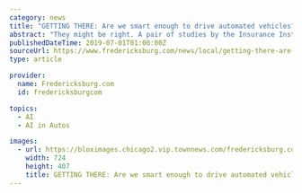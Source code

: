 ```yaml
---
category: news
title: "GETTING THERE: Are we smart enough to drive automated vehicles?"
abstract: "They might be right. A pair of studies by the Insurance Institute for Highway Safety indicate that we may not be smart enough to keep up with AI in our cars. One study found that the various system names manufacturers use for automated options “can send ..."
publishedDateTime: 2019-07-01T01:00:00Z
sourceUrl: https://www.fredericksburg.com/news/local/getting-there-are-we-smart-enough-to-drive-automated-vehicles/article_6ef945db-210b-5f55-8b48-0f97dbb8f153.html
type: article

provider:
  name: Fredericksburg.com
  id: fredericksburgcom

topics:
  - AI
  - AI in Autos

images:
  - url: https://bloximages.chicago2.vip.townnews.com/fredericksburg.com/content/tncms/assets/v3/editorial/6/ef/6ef945db-210b-5f55-8b48-0f97dbb8f153/5d195cf41aa39.preview.jpg?crop=724%2C407%2C0%2C37&amp;resize=724%2C407&amp;order=crop%2Cresize
    width: 724
    height: 407
    title: GETTING THERE: Are we smart enough to drive automated vehicles?
---
```

